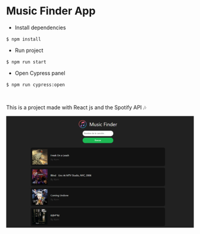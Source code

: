# Music Finder App

- Install dependencies

```console
$ npm install
```

- Run project

```console
$ npm run start
```

- Open Cypress panel

```console
$ npm run cypress:open
```

&nbsp;

This is a project made with React js and the Spotify API 🎶

![img](./src/assets/ss.png)
